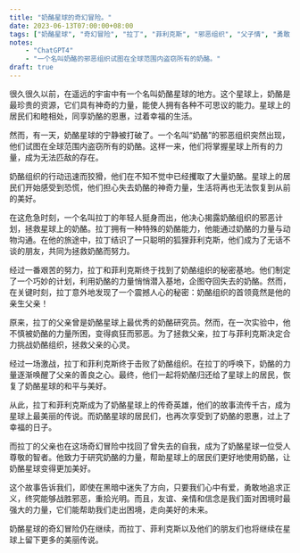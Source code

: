 ```yaml
---
title: "奶酪星球的奇幻冒险。"
date: 2023-06-13T07:00:00+08:00
tags: ["奶酪星球", "奇幻冒险", "拉丁", "菲利克斯", "邪恶组织", "父子情", "勇敢", "友谊", "正义", "传说", "童话", "ChatGPT"]
notes:
    - "ChatGPT4"
    - "一个名叫奶酪的邪恶组织试图在全球范围内盗窃所有的奶酪。"
draft: true
---
```


很久很久以前，在遥远的宇宙中有一个名叫奶酪星球的地方。这个星球上，奶酪是最珍贵的资源，它们具有神奇的力量，能使人拥有各种不可思议的能力。星球上的居民们和睦相处，同享奶酪的恩惠，过着幸福的生活。

然而，有一天，奶酪星球的宁静被打破了。一个名叫“奶酪”的邪恶组织突然出现，他们试图在全球范围内盗窃所有的奶酪。这样一来，他们将掌握星球上所有的力量，成为无法匹敌的存在。

奶酪组织的行动迅速而狡猾，他们在不知不觉中已经攫取了大量奶酪。星球上的居民们开始感受到恐慌，他们担心失去奶酪的神奇力量，生活将再也无法恢复到从前的美好。

在这危急时刻，一个名叫拉丁的年轻人挺身而出，他决心揭露奶酪组织的邪恶计划，拯救星球上的奶酪。拉丁拥有一种特殊的奶酪能力，他能通过奶酪的力量与动物沟通。在他的旅途中，拉丁结识了一只聪明的狐狸菲利克斯，他们成为了无话不谈的朋友，共同为拯救奶酪而努力。

经过一番艰苦的努力，拉丁和菲利克斯终于找到了奶酪组织的秘密基地。他们制定了一个巧妙的计划，利用奶酪的力量悄悄潜入基地，企图夺回失去的奶酪。然而，在关键时刻，拉丁意外地发现了一个震撼人心的秘密：奶酪组织的首领竟然是他的亲生父亲！

原来，拉丁的父亲曾是奶酪星球上最优秀的奶酪研究员。然而，在一次实验中，他不慎被奶酪的力量所困，变得疯狂而邪恶。为了拯救父亲，拉丁与菲利克斯决定合力挑战奶酪组织，拯救父亲的心灵。

经过一场激战，拉丁和菲利克斯终于击败了奶酪组织。在拉丁的呼唤下，奶酪的力量逐渐唤醒了父亲的善良之心。最终，他们一起将奶酪归还给了星球上的居民，恢复了奶酪星球的和平与美好。

从此，拉丁和菲利克斯成为了奶酪星球上的传奇英雄，他们的故事流传千古，成为星球上最美丽的传说。而奶酪星球的居民们，也再次享受到了奶酪的恩惠，过上了幸福的日子。

而拉丁的父亲也在这场奇幻冒险中找回了曾失去的自我，成为了奶酪星球一位受人尊敬的智者。他致力于研究奶酪的力量，帮助星球上的居民们更好地使用奶酪，让奶酪星球变得更加美好。

这个故事告诉我们，即使在黑暗中迷失了方向，只要我们心中有爱，勇敢地追求正义，终究能够战胜邪恶，重拾光明。而且，友谊、亲情和信念是我们面对困境时最强大的力量，它们能帮助我们走出困境，走向美好的未来。

奶酪星球的奇幻冒险仍在继续，而拉丁、菲利克斯以及他们的朋友们也将继续在星球上留下更多的美丽传说。